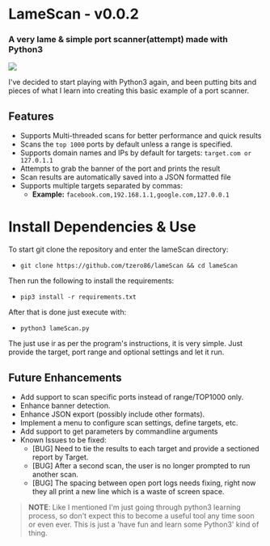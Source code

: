 # LameScan - v0.0.2 
### A very lame & simple port scanner(attempt) made with Python3

![](https://i.imgur.com/5IdZKc8.png)

I've decided to start playing with Python3 again, and been putting bits and pieces 
of what I learn into creating this basic example of a port scanner.

## Features

- Supports Multi-threaded scans for better performance and quick results
- Scans the `top 1000` ports by default unless a range is specified.
- Supports domain names and IPs by default for targets: `target.com or 127.0.1.1`
- Attempts to grab the banner of the port and prints the result
- Scan results are automatically saved into a JSON formatted file  
- Supports multiple targets separated by commas: 
    - **Example:** `facebook.com,192.168.1.1,google.com,127.0.0.1`
  
# Install Dependencies & Use

To start git clone the repository and enter the lameScan directory:
- `git clone https://github.com/tzero86/lameScan && cd lameScan`

Then run the following to install the requirements:
- `pip3 install -r requirements.txt`

After that is done just execute with:
- `python3 lameScan.py`

The just use ir as per the program's instructions, it is very simple. Just provide the target, port range and optional
settings and let it run.

  
## Future Enhancements

- Add support to scan specific ports instead of range/TOP1000 only.
- Enhance banner detection.
- Enhance JSON export (possibly include other formats).
- Implement a menu to configure scan settings, define targets, etc.
- Add support to get parameters by commandline arguments  
- Known Issues to be fixed:
  - [BUG] Need to tie the results to each target and provide a sectioned report by Target.
  - [BUG] After a second scan, the user is no longer prompted to run another scan.
  - [BUG] The spacing between open port logs needs fixing, right now they all print a new line which is a waste 
    of screen space.



> **NOTE**: Like I mentioned I'm just going through python3 learning process, so don't expect this to become
a useful tool any time soon or even ever. This is just a 'have fun and learn some Python3' kind of thing. 


